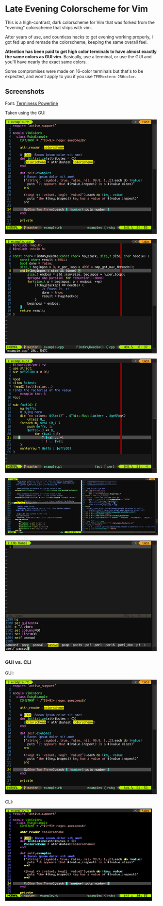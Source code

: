 # Late Evening Colorscheme for Vim

This is a high-contrast, dark colorscheme for Vim that was forked from the "evening" colorscheme that ships with vim.

After years of use, and countless hacks to get evening working properly, I got fed up and remade the colorscheme, keeping the same overall feel.

**Attention has been paid to get high color terminals to have almost exactly the same colors as GUI vim.** Basically, use a terminal, or use the GUI and you'll have nearly the exact same colors.

Some compromises were made on 16-color terminals but that's to be expected, and won't apply to you if you use `TERM=xterm-256color`.

## Screenshots

Font: [Terminess Powerline](//github.com/powerline/fonts)

Taken using the GUI

![gvim ruby](https://raw.githubusercontent.com/h3xx/vim-late_evening/master/screenshots/ruby.png)

![gvim cpp](https://raw.githubusercontent.com/h3xx/vim-late_evening/master/screenshots/cpp.png)

![gvim perl](https://raw.githubusercontent.com/h3xx/vim-late_evening/master/screenshots/perl.png)

![gvim viml](https://raw.githubusercontent.com/h3xx/vim-late_evening/master/screenshots/vimrc-windows.png)

![gvim misc](https://raw.githubusercontent.com/h3xx/vim-late_evening/master/screenshots/cmd+wildmenu.png)

### GUI vs. CLI

GUI:

![GUI ruby](https://raw.githubusercontent.com/h3xx/vim-late_evening/master/screenshots/ruby.png)

CLI:

![CLI ruby](https://raw.githubusercontent.com/h3xx/vim-late_evening/master/screenshots/cli-ruby.png)
